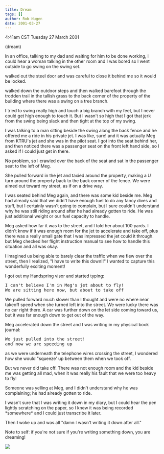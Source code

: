 ```yaml
---
title: Dream
tags: []
author: Rob Nugen
date: 2001-03-27
---
```


<title>Meg's jet</title>
<p class=date>4:41am CST Tuesday 27 March 2001</p>
<p class=note>(dream)</p>

<p class=dream>In an office, talking to my dad and waiting for him to
be done working, I could hear a woman talking in the other room and I
was bored so I went outside to go swing on the swing set.</p>

<p class=dream>walked out the steel door and was careful to close it
behind me so it would be locked.</p>

<p class=dream>walked down the outdoor steps and then walked barefoot
through the trodden trail in the tallish grass to the back corner of
the property of the building where there was a swing on a tree
branch.</p>

<p class=dream>I tried to swing really high and touch a big branch
with my feet, but I never could get high enough to touch it.  But I
wasn't so high that I got that jerk from the swing being slack and
then tight at the top of my swing.</p>

<p class=dream>I was talking to a man sitting beside the swing along
the back fence and he offered me a ride in his private jet.  I was
like, sure! and it was actually Meg from KTRU's jet and she was in the
pilot seat.  I got into the seat behind her, and then noticed there was
a passenger seat on the front left hand side, so I asked if I could
just get in there.</p>

<p class=dream>No problem, so I crawled over the back of the seat and
sat in the passenger seat to the left of Meg.</p>

<p class=dream>She pulled forward in the jet and taxied around the
property, making a U turn around the property back to the back corner
of the fence.  We were aimed out toward my street, as if on a drive
way.</p>

<p class=dream>I was seated behind Meg again, and there was some kid
beside me.  Meg had already said that we didn't have enough fuel
to do any fancy dives and stuff, but I certainly wasn't going to
complain, but I sure couldn't understand why he was still riding
around after he had already gotten to ride.  He was just additional
weight or our fuel capacity to handle.</p>

<p class=dream>Meg asked how far it was to the street, and I told her
about 100 yards. I didn't know if it was enough room for the jet to
accelerate and take off, plus there was a really small gate that I was
impressed the jet could it through. but Meg checked her flight
instruction manual to see how to handle this situation and all was
okay.</p>

<p class=dream>I imagined us being able to barely clear the traffic
when we flew over the street, then I realized, "I have to write this
down!!"  I wanted to capture this wonderfully exciting moment!</p>

<p class=dream>I got out my Handspring visor and started typing:</p>

<pre>
I can't believe I'm in Meg's jet about to fly!
We are sitting here now, but about to take off
</pre>

<p class=dream>We pulled forward much slower than I thought and were
no where near takeoff speed when she turned left into the street.  We
were lucky there was no car right there.  A car was further down on
the let side coming toward us, but it was far enough down to get out
of the way.</p>

<p class=dream>Meg accelerated down the street and I was writing in my
physical book journal:</p>

<pre>
We just pulled into the street!
and now we are speeding up
</pre>

<p class=dream>as we were underneath the telephone wires crossing the
street, I wondered how she would "squeeze' up between them when we
took off.</p>

<p class=dream>But we never did take off.  There was not enough room
and the kid beside me was getting all mad, when it was really his fault
that we were too heavy to fly!</p>

<p class=dream>Someone was yelling at Meg, and I didn't understand why
he was complaining; he had already gotten to ride.</p>

<p class=dream>I wasn't sure that I was writing it down in my diary,
but I could hear the pen lightly scratching on the paper, so I knew it
was being recorded *somewhere* and I could just transcribe it later.</p>

<p>Then I woke up and was all "damn I wasn't writing it down after
all."</p>

<p>Note to self:  if you're not sure if you're writing something down,
you are dreaming!</p>

<p><img src='/images/rob/wL-ROB.gif'/></p>

